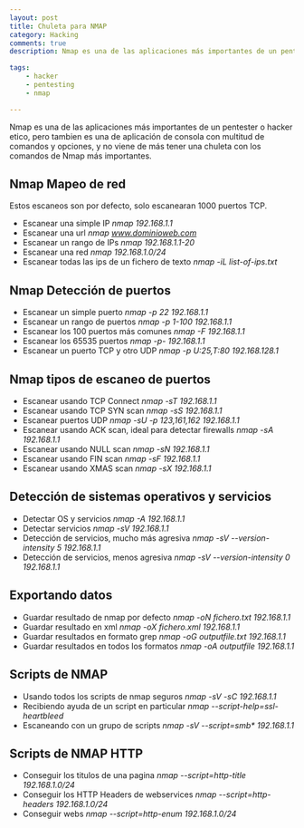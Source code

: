 ```yaml
---
layout: post
title: Chuleta para NMAP
category: Hacking
comments: true
description: Nmap es una de las aplicaciones más importantes de un pentester o hacker etico, pero tambien es una de aplicación de consola con multitud de comandos y opciones, y no viene de más tener una chuleta con los comandos de Nmap más importantes.

tags:   
    - hacker
    - pentesting
    - nmap

---
```


Nmap es una de las aplicaciones más importantes de un pentester o hacker etico, pero tambien es una de aplicación de consola con multitud de comandos y opciones, y no viene de más tener una chuleta con los comandos de Nmap más importantes.

## Nmap Mapeo de red

Estos escaneos son por defecto, solo escanearan 1000 puertos TCP.

* Escanear una simple IP	_nmap 192.168.1.1_
* Escanear una url	_nmap www.dominioweb.com_
* Escanear un rango de IPs	_nmap 192.168.1.1-20_
* Escanear una red	_nmap 192.168.1.0/24_
* Escanear todas las ips de un fichero de texto	_nmap -iL list-of-ips.txt_

## Nmap Detección de puertos

* Escanear un simple puerto _nmap -p 22 192.168.1.1_
* Escanear un rango de puertos	_nmap -p 1-100 192.168.1.1_
* Escanear los 100 puertos más comunes	_nmap -F 192.168.1.1_
* Escanear los 65535 puertos	_nmap -p- 192.168.1.1_
* Escanear un puerto TCP y otro UDP _nmap -p U:25,T:80 192.168.128.1_

## Nmap tipos de escaneo de puertos

* Escanear usando TCP Connect _nmap -sT 192.168.1.1_
* Escanear usando TCP SYN scan _nmap -sS 192.168.1.1_
* Escanear puertos UDP 	_nmap -sU -p 123,161,162 192.168.1.1_
* Escanear usando ACK scan, ideal para detectar firewalls _nmap -sA 192.168.1.1_
* Escanear usando NULL scan  _nmap -sN 192.168.1.1_
* Escanear usando FIN scan  _nmap -sF 192.168.1.1_
* Escanear usando XMAS scan  _nmap -sX 192.168.1.1_

## Detección de sistemas operativos y servicios

* Detectar OS y servicios	_nmap -A 192.168.1.1_
* Detectar servicios	_nmap -sV 192.168.1.1_
* Detección de servicios, mucho más agresiva 	_nmap -sV --version-intensity 5 192.168.1.1_
* Detección de servicios, menos agresiva _nmap -sV --version-intensity 0 192.168.1.1_

## Exportando datos

* Guardar resultado de nmap por defecto _nmap -oN fichero.txt 192.168.1.1_
* Guardar resultado en xml	_nmap -oX fichero.xml 192.168.1.1_
* Guardar resultados en formato grep _nmap -oG outputfile.txt 192.168.1.1_
* Guardar resultados en todos los formatos _nmap -oA outputfile 192.168.1.1_

## Scripts de NMAP

* Usando todos los scripts de nmap seguros _nmap -sV -sC 192.168.1.1_
* Recibiendo ayuda de un script en particular _nmap --script-help=ssl-heartbleed_
* Escaneando con un grupo de scripts _nmap -sV --script=smb* 192.168.1.1_

## Scripts de NMAP HTTP

* Conseguir los titulos de una pagina _nmap --script=http-title 192.168.1.0/24_
* Conseguir los HTTP Headers de webservices _nmap --script=http-headers 192.168.1.0/24_
* Conseguir webs _nmap --script=http-enum 192.168.1.0/24_
